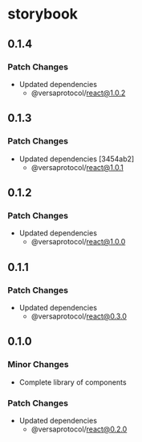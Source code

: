 # storybook

## 0.1.4

### Patch Changes

- Updated dependencies
  - @versaprotocol/react@1.0.2

## 0.1.3

### Patch Changes

- Updated dependencies [3454ab2]
  - @versaprotocol/react@1.0.1

## 0.1.2

### Patch Changes

- Updated dependencies
  - @versaprotocol/react@1.0.0

## 0.1.1

### Patch Changes

- Updated dependencies
  - @versaprotocol/react@0.3.0

## 0.1.0

### Minor Changes

- Complete library of components

### Patch Changes

- Updated dependencies
  - @versaprotocol/react@0.2.0
